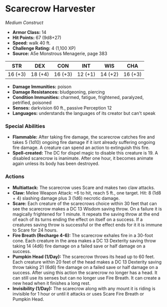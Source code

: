 # Scarecrow Harvester

*Medium* *Construct*

- **Armor Class:** 14
- **Hit Points:** 67 (9d8+27)
- **Speed:** walk 40 ft.
- **Challenge Rating:** 4 (1,100 XP)
- **Source:** A5e Monstrous Menagerie, page 383

| STR | DEX | CON | INT | WIS | CHA |
| --- | --- | --- | --- | --- | --- |
| 16 (+3) | 18 (+4) | 16 (+3) | 12 (+1) | 14 (+2) | 16 (+3) |

- **Damage Immunities:** poison
- **Damage Resistances:** bludgeoning, piercing
- **Condition Immunities:** charmed, fatigue, frightened, paralyzed, petrified, poisoned
- **Senses:** darkvision 60 ft., passive Perception 12
- **Languages:** understands the languages of its creator but can't speak

### Special Abilities

- **Flammable:** After taking fire damage, the scarecrow catches fire and takes 5 (1d10) ongoing fire damage if it isnt already suffering ongoing fire damage. A creature can spend an action to extinguish this fire.
- **Spell-created:** The DC for dispel magic to disable this creature is 19. A disabled scarecrow is inanimate. After one hour, it becomes animate again unless its body has been destroyed.

### Actions

- **Multiattack:** The scarecrow uses Scare and makes two claw attacks.
- **Claw:** Melee Weapon Attack: +6 to hit, reach 5 ft., one target. Hit: 8 (1d8 + 4) slashing damage plus 3 (1d6) necrotic damage.
- **Scare:** Each creature of the scarecrows choice within 30 feet that can see the scarecrow makes a DC 13 Wisdom saving throw. On a failure  it is magically frightened for 1 minute. It repeats the saving throw at the end of each of its turns  ending the effect on itself on a success. If a creatures saving throw is successful or the effect ends for it  it is immune to Scare for 24 hours.
- **Fire Breath (Recharge 4-6):** The scarecrow exhales fire in a 30-foot cone. Each creature in the area makes a DC 13 Dexterity saving throw  taking 14 (4d6) fire damage on a failed save or half damage on a success.
- **Pumpkin Head (1/Day):** The scarecrow throws its head up to 60 feet. Each creature within 20 feet of the head makes a DC 13 Dexterity saving throw  taking 21 (6d6) fire damage on a failed save or half damage on a success. After using this action  the scarecrow no longer has a head. It can still use its senses but can no longer use Fire Breath. It can create a new head when it finishes a long rest.
- **Invisibility (1/Day):** The scarecrow  along with any mount it is riding  is invisible for 1 hour or until it attacks or uses Scare  Fire Breath  or Pumpkin Head.


